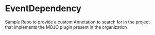 # EventDependency
Sample Repo to provide a custom Annotation to search for in the project that implements the MOJO plugin present in the organization
